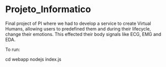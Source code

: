 # Projeto_Informatico
Final project of PI where we had to develop a service to create Virtual Humans, allowing users to predefined them and during their lifecycle, change their emotions. This effected their body signals like ECG, EMG and EDA.

To run:
  
  cd webapp
  nodejs index.js
